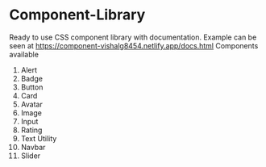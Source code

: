 # Component-Library
Ready to use CSS component library with documentation.
Example can be seen at https://component-vishalg8454.netlify.app/docs.html
Components available
1. Alert
2. Badge
3. Button
4. Card
5. Avatar
6. Image
7. Input
8. Rating
9. Text Utility
10. Navbar
11. Slider
